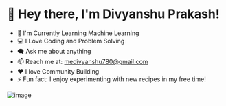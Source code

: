 # 👋 Hey there, I'm Divyanshu Prakash!

- 🚀 I'm Currently Learning Machine Learning
- 💻 I Love Coding and Problem Solving
- 🗨️ Ask me about anything
- 📫 Reach me at: medivyanshu780@gmail.com
- ❤️ I love Community Building
- ⚡ Fun fact: I enjoy experimenting with new recipes in my free time!

![image](https://github.com/divyanshu-prakash-rx/divyanshu-prakash-rx/assets/66553918/aacb9c3c-0ea0-4a01-b464-25f1348e021b)
